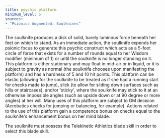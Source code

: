 ```yaml
---
title: psychic platform
minimum_level: 6
sources:
- "Psionics Augmented: Soulknives"
---
```


The soulknife produces a disk of solid, barely luminous force beneath her feet on which to stand. As an immediate action, the soulknife expends her psionic focus to generate this psychic construct which acts as a 5-foot circle of force that exists for a number of rounds equal to her Wisdom modifier (minimum of 1) or until the soulknife is no longer standing on it. This platform is either stationary and may float in mid-air or in liquid, or it is subject to gravity as normal (the soulknife chooses upon manifesting the platform) and has a hardness of 5 and 10 hit points. This platform can be elastic (allowing for the soulknife to be treated as if she had a running start for checks made to jump), slick (to allow for sliding down surfaces such as hills or staircases), and/or 'sticky', where the soulknife may stick to it at an otherwise impossible angles (such as upside down or at 90 degree or more angles) at her will. Many uses of this platform are subject to GM decision (Acrobatics checks for jumping or balancing, for example). Actions related to the use of this platform gain a competence bonus on checks equal to the soulknife's enhancement bonus on her mind blade.

The soulknife must possess the Telekinetic Athletics blade skill in order to select this blade skill.
